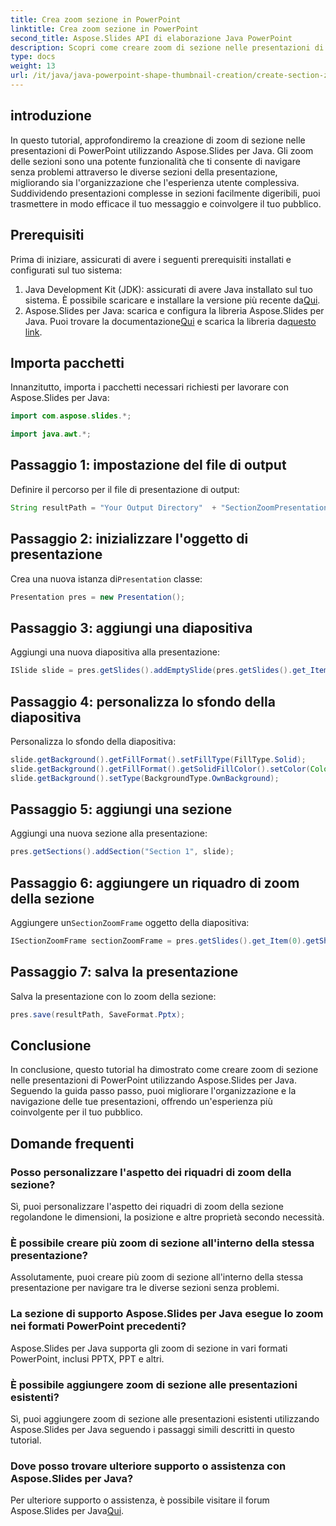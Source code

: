 ```yaml
---
title: Crea zoom sezione in PowerPoint
linktitle: Crea zoom sezione in PowerPoint
second_title: Aspose.Slides API di elaborazione Java PowerPoint
description: Scopri come creare zoom di sezione nelle presentazioni di PowerPoint utilizzando Aspose.Slides per Java. Migliora la navigazione e il coinvolgimento senza sforzo.
type: docs
weight: 13
url: /it/java/java-powerpoint-shape-thumbnail-creation/create-section-zoom-powerpoint/
---
```


## introduzione
In questo tutorial, approfondiremo la creazione di zoom di sezione nelle presentazioni di PowerPoint utilizzando Aspose.Slides per Java. Gli zoom delle sezioni sono una potente funzionalità che ti consente di navigare senza problemi attraverso le diverse sezioni della presentazione, migliorando sia l'organizzazione che l'esperienza utente complessiva. Suddividendo presentazioni complesse in sezioni facilmente digeribili, puoi trasmettere in modo efficace il tuo messaggio e coinvolgere il tuo pubblico.
## Prerequisiti
Prima di iniziare, assicurati di avere i seguenti prerequisiti installati e configurati sul tuo sistema:
1.  Java Development Kit (JDK): assicurati di avere Java installato sul tuo sistema. È possibile scaricare e installare la versione più recente da[Qui](https://www.oracle.com/java/technologies/javase-jdk11-downloads.html).
2.  Aspose.Slides per Java: scarica e configura la libreria Aspose.Slides per Java. Puoi trovare la documentazione[Qui](https://reference.aspose.com/slides/java/) e scarica la libreria da[questo link](https://releases.aspose.com/slides/java/).
## Importa pacchetti
Innanzitutto, importa i pacchetti necessari richiesti per lavorare con Aspose.Slides per Java:
```java
import com.aspose.slides.*;

import java.awt.*;
```
## Passaggio 1: impostazione del file di output
Definire il percorso per il file di presentazione di output:
```java
String resultPath = "Your Output Directory"  + "SectionZoomPresentation.pptx";
```
## Passaggio 2: inizializzare l'oggetto di presentazione
 Crea una nuova istanza di`Presentation` classe:
```java
Presentation pres = new Presentation();
```
## Passaggio 3: aggiungi una diapositiva
Aggiungi una nuova diapositiva alla presentazione:
```java
ISlide slide = pres.getSlides().addEmptySlide(pres.getSlides().get_Item(0).getLayoutSlide());
```
## Passaggio 4: personalizza lo sfondo della diapositiva
Personalizza lo sfondo della diapositiva:
```java
slide.getBackground().getFillFormat().setFillType(FillType.Solid);
slide.getBackground().getFillFormat().getSolidFillColor().setColor(Color.YELLOW);
slide.getBackground().setType(BackgroundType.OwnBackground);
```
## Passaggio 5: aggiungi una sezione
Aggiungi una nuova sezione alla presentazione:
```java
pres.getSections().addSection("Section 1", slide);
```
## Passaggio 6: aggiungere un riquadro di zoom della sezione
 Aggiungere un`SectionZoomFrame` oggetto della diapositiva:
```java
ISectionZoomFrame sectionZoomFrame = pres.getSlides().get_Item(0).getShapes().addSectionZoomFrame(20, 20, 300, 200, pres.getSections().get_Item(1));
```
## Passaggio 7: salva la presentazione
Salva la presentazione con lo zoom della sezione:
```java
pres.save(resultPath, SaveFormat.Pptx);
```

## Conclusione
In conclusione, questo tutorial ha dimostrato come creare zoom di sezione nelle presentazioni di PowerPoint utilizzando Aspose.Slides per Java. Seguendo la guida passo passo, puoi migliorare l'organizzazione e la navigazione delle tue presentazioni, offrendo un'esperienza più coinvolgente per il tuo pubblico.
## Domande frequenti
### Posso personalizzare l'aspetto dei riquadri di zoom della sezione?
Sì, puoi personalizzare l'aspetto dei riquadri di zoom della sezione regolandone le dimensioni, la posizione e altre proprietà secondo necessità.
### È possibile creare più zoom di sezione all'interno della stessa presentazione?
Assolutamente, puoi creare più zoom di sezione all'interno della stessa presentazione per navigare tra le diverse sezioni senza problemi.
### La sezione di supporto Aspose.Slides per Java esegue lo zoom nei formati PowerPoint precedenti?
Aspose.Slides per Java supporta gli zoom di sezione in vari formati PowerPoint, inclusi PPTX, PPT e altri.
### È possibile aggiungere zoom di sezione alle presentazioni esistenti?
Sì, puoi aggiungere zoom di sezione alle presentazioni esistenti utilizzando Aspose.Slides per Java seguendo i passaggi simili descritti in questo tutorial.
### Dove posso trovare ulteriore supporto o assistenza con Aspose.Slides per Java?
 Per ulteriore supporto o assistenza, è possibile visitare il forum Aspose.Slides per Java[Qui](https://forum.aspose.com/c/slides/11).